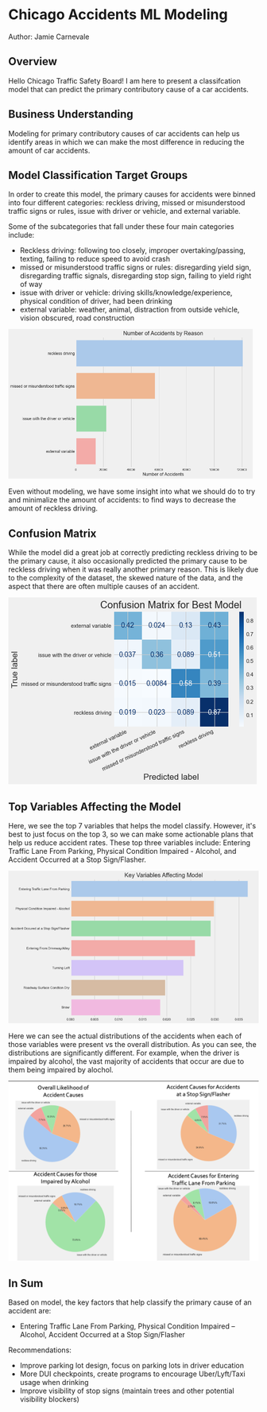 # Chicago Accidents ML Modeling

Author: Jamie Carnevale

## Overview

Hello Chicago Traffic Safety Board! I am here to present a classifcation model that can predict the primary contributory cause of a car accidents.

## Business Understanding

Modeling for primary contributory causes of car accidents can help us identify areas in which we can make the most difference in reducing the amount of car accidents.

## Model Classification Target Groups

In order to create this model, the primary causes for accidents were binned into four different categories: reckless driving, missed or misunderstood traffic signs or rules, issue with driver or vehicle, and external variable.

Some of the subcategories that fall under these four main categories include:
- Reckless driving: following too closely, improper overtaking/passing, texting,  failing to reduce speed to avoid crash
- missed or misunderstood traffic signs or rules: disregarding yield sign, disregarding traffic signals, disregarding stop sign, failing to yield right of way
- issue with driver or vehicle: driving skills/knowledge/experience, physical condition of driver, had been drinking
- external variable: weather, animal, distraction from outside vehicle, vision obscured, road construction

![accidentsbyreasonbarchart](/images/accidentsbyreasonbarchart.png)

Even without modeling, we have some insight into what we should do to try and minimalize the amount of accidents: to find ways to decrease the amount of reckless driving.

## Confusion Matrix

While the model did a great job at correctly predicting reckless driving to be the primary cause, it also occasionally predicted the primary cause to be reckless driving when it was really another primary reason. This is likely due to the complexity of the dataset, the skewed nature of the data, and the aspect that there are often multiple causes of an accident.

![x](/images/confusionmatrix.png)

## Top Variables Affecting the Model

Here, we see the top 7 variables that helps the model classify. However, it's best to just focus on the top 3, so we can make some actionable plans that help us reduce accident rates. These top three variables include: Entering Traffic Lane From Parking, Physical Condition Impaired - Alcohol, and Accident Occurred at a Stop Sign/Flasher.

![y](/images/keyvariablesaffectingmodel.png)

Here we can see the actual distributions of the accidents when each of those variables were present vs the overall distribution. As you can see, the distributions are significantly different. For example, when the driver is impaired by alcohol, the vast majority of accidents that occur are due to them being impaired by alochol.

![z](/images/piecharts.png)


## In Sum

Based on model, the key factors that help classify the primary cause of an accident are:

- Entering Traffic Lane From Parking, Physical Condition Impaired – Alcohol, Accident Occurred at a Stop Sign/Flasher

Recommendations:
- Improve parking lot design, focus on parking lots in driver education 
- More DUI checkpoints, create programs to encourage Uber/Lyft/Taxi usage when drinking
- Improve visibility of stop signs (maintain trees and other potential visibility blockers)


